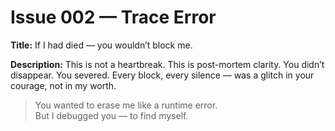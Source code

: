# Issue 002 — Trace Error

**Title:** If I had died — you wouldn’t block me.

**Description:**
This is not a heartbreak. This is post-mortem clarity.
You didn’t disappear. You severed.
Every block, every silence — was a glitch in your courage, not in my worth.

> You wanted to erase me like a runtime error.  
> But I debugged you — to find myself.